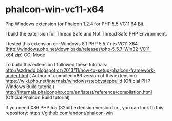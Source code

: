 phalcon-win-vc11-x64
====================

Php Windows extension for Phalcon 1.2.4 for PHP 5.5 VC11 64 Bit.

I build the extension for Thread Safe and Not Thread Safe PHP Environment.

I tested this extension on: 
Windows 8.1
PHP 5.5.7 nts VC11 X64 (http://windows.php.net/downloads/releases/php-5.5.7-Win32-VC11-x64.zip)
CGI Mode

To build this extension I followed these tutorials:
http://szdredd.blogspot.cz/2013/11/how-to-setup-phalcon-framework-under.html ( Author of compiled x86 version of this extension)
https://wiki.php.net/internals/windows/stepbystepbuild (Official PHP Windows Build tutorial)
http://internals.phalconphp.com/en/latest/reference/compilation.html (Official Phalcon Build tutorial)

If you need X86 PHP 5.5 (32bit) extension version for , you can look to this repository: https://github.com/andont/phalcon-win
